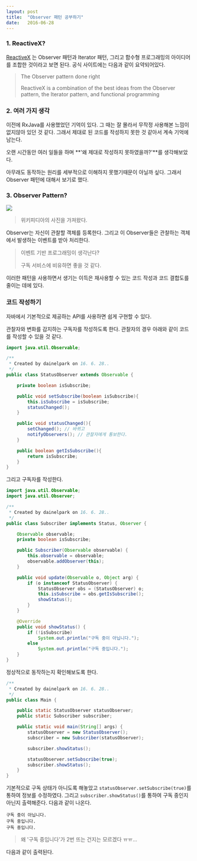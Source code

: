 ```yaml
---
layout: post
title:  "Observer 패턴 공부하기"
date:   2016-06-28
---
```


### 1. ReactiveX?

[ReactiveX](http://reactivex.io) 는 Observer 패턴과 Iterator 패턴, 그리고 함수형 프로그래밍의 아이디어를 조합한 것이라고 보면 된다. 공식 사이트에는 다음과 같이 요약되어있다.

> The Observer pattern done right
> 
> ReactiveX is a combination of the best ideas from
the Observer pattern, the Iterator pattern, and functional programming

### 2. 여러 가지 생각

이전에 RxJava를 사용했었던 기억이 있다. 그 때는 잘 몰라서 무작정 사용해본 느낌이 없지않아 있던 것 같다. 그래서 제대로 된 코드를 작성하지 못한 것 같아서 계속 기억에 남는다.

오랜 시간동안 여러 일들을 하며 **'왜 제대로 작성하지 못하였을까?'**를 생각해보았다.

아무래도 동작하는 원리를 세부적으로 이해하지 못했기때문이 아닐까 싶다. 그래서 Observer 패턴에 대해서 보기로 했다.

### 3. Observer Pattern?

![](https://upload.wikimedia.org/wikipedia/commons/thumb/8/8d/Observer.svg/854px-Observer.svg.png)

> 위키피디아의 사진을 가져왔다.

Observer는 자신이 관찰할 객체를 등록한다. 그리고 이 Observer들은 관찰하는 객체에서 발생하는 이벤트를 받아 처리한다.

> 이벤트 기반 프로그래밍이 생각난다?
> 
> 구독 서비스에 비유하면 좋을 것 같다.

이러한 패턴을 사용하면서 생기는 이득은 재사용할 수 있는 코드 작성과 코드 결합도를 줄이는 데에 있다.

### 코드 작성하기

자바에서 기본적으로 제공하는 API를 사용하면 쉽게 구현할 수 있다.

관찰자와 변화를 감지하는 구독자를 작성하도록 한다. 관찰자의 경우 아래와 같이 코드를 작성할 수 있을 것 같다.

```java
import java.util.Observable;

/**
 * Created by dainelpark on 16. 6. 28..
 */
public class StatusObserver extends Observable {

    private boolean isSubscribe; 

    public void setSubscribe(boolean isSubscribe){
    	this.isSubscribe = isSubscribe;
        statusChanged();
    }

    public void statusChanged(){
        setChanged(); // 바뀌고
        notifyObservers(); // 관찰자에게 통보한다.
    }

    public boolean getIsSubscribe(){
        return isSubscribe;
    }
}
```

그리고 구독자를 작성한다.

```java
import java.util.Observable;
import java.util.Observer;

/**
 * Created by dainelpark on 16. 6. 28..
 */
public class Subscriber implements Status, Observer {

    Observable observable;
    private boolean isSubscribe;

    public Subscriber(Observable observable) {
        this.observable = observable;
        observable.addObserver(this);
    }

    public void update(Observable o, Object arg) {
        if (o instanceof StatusObserver) {
            StatusObserver obs = (StatusObserver) o;
            this.isSubscribe = obs.getIsSubscribe();
            showStatus();
        }
    }

    @Override
    public void showStatus() {
        if (!isSubscribe)
            System.out.println("구독 중이 아닙니다.");
        else
            System.out.println("구독 중입니다.");
    }
}
```
정상적으로 동작하는지 확인해보도록 한다.

```java
/**
 * Created by dainelpark on 16. 6. 28..
 */ 
public class Main {

    public static StatusObserver statusObserver;
    public static Subscriber subscriber;

    public static void main(String[] args) {
        statusObserver = new StatusObserver();
        subscriber = new Subscriber(statusObserver);

        subscriber.showStatus();

        statusObserver.setSubscribe(true);
        subscriber.showStatus();
    }
}
```

기본적으로 구독 상태가 아니도록 해놓았고 `statusObserver.setSubscribe(true)`를 통하여 정보를 수정하였다. 그리고 `subscriber.showStatus()`를 통하여 구독 중인지 아닌지 출력해준다.
다음과 같이 나온다.

```
구독 중이 아닙니다.
구독 중입니다.
구독 중입니다.
```
> 왜 '구독 중입니다'가 2번 뜨는 건지는 모르겠다 ㅠㅠ...

다음과 같이 출력된다.

